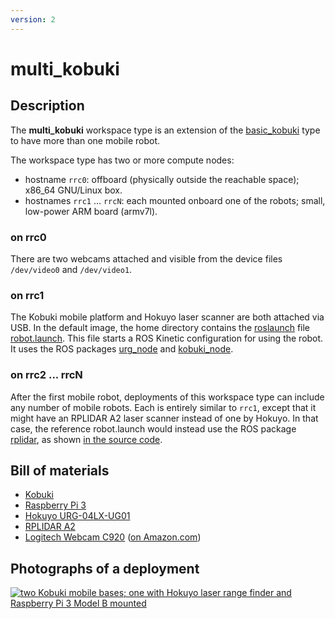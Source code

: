 ```yaml
---
version: 2
---
```


# multi_kobuki

## Description

The **multi_kobuki** workspace type is an extension of the [basic_kobuki](
basic_kobuki.html) type to have more than one mobile robot.

The workspace type has two or more compute nodes:

* hostname `rrc0`: offboard (physically outside the reachable space); x86_64 GNU/Linux box.
* hostnames `rrc1` ... `rrcN`: each mounted onboard one of the robots; small, low-power ARM board (armv7l).

### on rrc0

There are two webcams attached and visible from the device files `/dev/video0`
and `/dev/video1`.

### on rrc1

The Kobuki mobile platform and Hokuyo laser scanner are both attached via USB.
In the default image, the home directory contains the
[roslaunch](https://wiki.ros.org/roslaunch) file [robot.launch](
https://github.com/rerobots/workspaces/blob/main/src/multi_kobuki/robot.launch).
This file starts a ROS Kinetic configuration for using the robot.
It uses the ROS packages [urg_node](https://wiki.ros.org/urg_node) and
[kobuki_node](https://wiki.ros.org/kobuki_node).

### on rrc2 ... rrcN

After the first mobile robot, deployments of this workspace type can include any
number of mobile robots. Each is entirely similar to `rrc1`, except that it
might have an RPLIDAR A2 laser scanner instead of one by Hokuyo. In that case,
the reference robot.launch would instead use the ROS package
[rplidar](https://wiki.ros.org/rplidar), as shown [in the source code](
https://github.com/rerobots/workspaces/blob/main/src/multi_kobuki/robot-RPLIDAR.launch).


## Bill of materials

* [Kobuki](http://kobuki.yujinrobot.com/)
* [Raspberry Pi 3](https://www.raspberrypi.org/products/raspberry-pi-3-model-b/)
* [Hokuyo URG-04LX-UG01](https://www.hokuyo-aut.jp/search/single.php?serial=166)
* [RPLIDAR A2](https://www.slamtec.com/en/lidar/A2)
* [Logitech Webcam C920](https://www.logitech.com/en-us/product/hd-pro-webcam-c920) ([on Amazon.com](https://www.amazon.com/gp/product/B006JH8T3S/))


## Photographs of a deployment

[![two Kobuki mobile bases; one with Hokuyo laser range finder and Raspberry Pi 3 Model B mounted](figures/480px-multi_kobuki_cornerview.jpg)](figures/multi_kobuki_cornerview.jpg)
